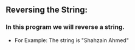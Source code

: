 ## Reversing the String: 
### In this program we will reverse a string. 
- For Example: The string is "Shahzain Ahmed"
